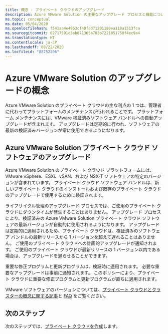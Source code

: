 ```yaml
---
title: 概念 - プライベート クラウドのアップグレード
description: Azure VMware Solution の主要なアップグレード プロセスと機能について説明します
ms.topic: conceptual
ms.date: 05/04/2020
ms.openlocfilehash: f541aa4e4963cf40fad71201180ea118a1513fca
ms.sourcegitcommit: 62717591c3ab871365a783b7221851758f4ec9a4
ms.translationtype: HT
ms.contentlocale: ja-JP
ms.lasthandoff: 08/22/2020
ms.locfileid: "88752206"
---
```

# <a name="azure-vmware-solution-upgrade-concepts"></a>Azure VMware Solution のアップグレードの概念

Azure VMware Solution のプライベート クラウドの主な利点の 1 つは、管理者に代わってプラットフォームのメンテナンスが行われることです。 プラットフォーム メンテナンスには、VMware 検証済みソフトウェア バンドルへの自動アップグレードが含まれます。 アップグレードは定期的に行われ、ソフトウェアの最新の検証済みバージョンが常に使用できるようになります。

## <a name="azure-vmware-solution-private-cloud-software-upgrades"></a>Azure VMware Solution プライベート クラウド ソフトウェアのアップグレード

Azure VMware Solution のプライベート クラウド プラットフォームには、VMware vSphere、ESXi、vSAN、および NSX-T ソフトウェアの特定のバージョンが含まれています。 プライベート クラウド ソフトウェア バンドルは、新しいプライベート クラウドのインストールおよび既存のプライベート クラウドのアップグレードで使用するために検証されます。

ライフサイクル管理のアップグレード プロセスでは、ご使用のプライベート クラウドにダウンタイムが発生することはありません。 アップグレード プロセスにより、検証済みの Azure VMware Solution プライベート クラウド ソフトウェアの最新バージョンが自動的に使用されるようになります。 アップグレードは定期的に適用されるため、プライベート クラウドは、検証済みのソフトウェア バンドルの最新リリースから 1 バージョンを超えて遅れることはありません。 ご使用のプライベート クラウドへの計画的アップグレードが通知されます。 ご使用のプライベート クラウドが最新リリースの 1 バージョン以内である場合は、アップグレードを遅らせることができます。

重要な修正プログラムと更新プログラムは、検証時に適用されます。 必要な重要なアップグレードは事前に通知されます。 このポリシーにより、プライベート クラウドに重要な修正プログラムと更新プログラムが直ちに適用されます。

VMware ソフトウェアのバージョンについては、[プライベート クラウドとクラスターの概念に関する記事](concepts-private-clouds-clusters.md)と [FAQ](faq.md) をご覧ください。

## <a name="next-steps"></a>次のステップ

次のステップでは、[プライベート クラウドを作成](tutorial-create-private-cloud.md)します。

<!-- LINKS - external -->

<!-- LINKS - internal -->
